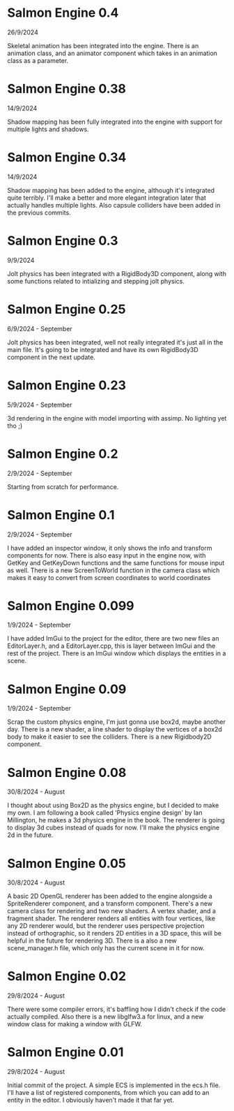 # Salmon Engine 0.4
26/9/2024

Skeletal animation has been integrated into the engine. There is an animation class,
and an animator component which takes in an animation class as a parameter.

# Salmon Engine 0.38
14/9/2024

Shadow mapping has been fully integrated into the engine with support for multiple lights and shadows. 

# Salmon Engine 0.34
14/9/2024

Shadow mapping has been added to the engine, although it's integrated quite terribly.
I'll make a better and more elegant integration later that actually handles multiple lights.
Also capsule colliders have been added in the previous commits.

# Salmon Engine 0.3
9/9/2024

Jolt physics has been integrated with a RigidBody3D component, along with some functions related
to intializing and stepping jolt physics.

# Salmon Engine 0.25
6/9/2024 - September

Jolt physics has been integrated, well not really integrated it's just all in the main file.
It's going to be integrated and have its own RigidBody3D component in the next update.

# Salmon Engine 0.23
5/9/2024 - September

3d rendering in the engine with model importing with assimp. No lighting yet tho ;)

# Salmon Engine 0.2
2/9/2024 - September

Starting from scratch for performance.

# Salmon Engine 0.1
2/9/2024 - September

I have added an inspector window, it only shows the info and transform components for now.
There is also easy input in the engine now, with GetKey and GetKeyDown functions and the same
functions for mouse input as well. There is a new ScreenToWorld function in the camera class
which makes it easy to convert from screen coordinates to world coordinates

# Salmon Engine 0.099
1/9/2024 - September

I have added ImGui to the project for the editor, there are two new files an EditorLayer.h,
and a EditorLayer.cpp, this is layer between ImGui and the rest of the project.
There is an ImGui window which displays the entities in a scene.

# Salmon Engine 0.09
1/9/2024 - September

Scrap the custom physics engine, I'm just gonna use box2d, maybe another day.
There is a new shader, a line shader to display the vertices of a box2d body to make
it easier to see the colliders. There is a new Rigidbody2D component.

# Salmon Engine 0.08
30/8/2024 - August

I thought about using Box2D as the physics engine, but I decided to make my own.
I am following a book called 'Physics engine design' by Ian Millington,
he makes a 3d physics engine in the book.
The renderer is going to display 3d cubes instead of quads for now.
I'll make the physics engine 2d in the future.

# Salmon Engine 0.05
30/8/2024 - August

A basic 2D OpenGL renderer has been added to the engine alongside a SpriteRenderer component,
and a transform component. There's a new camera class for rendering and two new shaders.
A vertex shader, and a fragment shader. The renderer renders all entities with four vertices,
like any 2D renderer would, but the renderer uses perspective projection instead of orthographic,
so it renders 2D entities in a 3D space, this will be helpful in the future for rendering 3D.
There is a also a new scene_manager.h file, which only has the current scene in it for now.

# Salmon Engine 0.02
29/8/2024 - August

There were some compiler errors, it's baffling how I didn't check if the code actually compiled.
Also there is a new libglfw3.a for linux, and a new window class for making a window with GLFW.

# Salmon Engine 0.01
29/8/2024 - August

Initial commit of the project. A simple ECS is implemented in the ecs.h file.
I'll have a list of registered components, from which you can add to an entity in the editor.
I obviously haven't made it that far yet.
